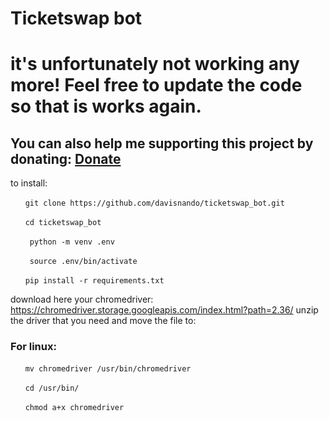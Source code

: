 # Ticketswap bot

# it's unfortunately not working any more! Feel free to update the code so that is works again.
## You can also help me supporting this project by donating: [Donate](https://www.paypal.com/donate/?hosted_button_id=HJBC6K8CFNVHU)

to install:

&nbsp;&nbsp;&nbsp;&nbsp;&nbsp;&nbsp;` git clone https://github.com/davisnando/ticketswap_bot.git `

&nbsp;&nbsp;&nbsp;&nbsp;&nbsp;&nbsp;` cd ticketswap_bot `

&nbsp;&nbsp;&nbsp;&nbsp;&nbsp;&nbsp;` python -m venv .env`

&nbsp;&nbsp;&nbsp;&nbsp;&nbsp;&nbsp;` source .env/bin/activate`

&nbsp;&nbsp;&nbsp;&nbsp;&nbsp;&nbsp;` pip install -r requirements.txt `


download here your chromedriver: https://chromedriver.storage.googleapis.com/index.html?path=2.36/
unzip the driver that you need and move the file to:

### For linux:

 &nbsp;&nbsp;&nbsp;&nbsp;&nbsp;&nbsp;`mv chromedriver /usr/bin/chromedriver` 

 &nbsp;&nbsp;&nbsp;&nbsp;&nbsp;&nbsp;`cd /usr/bin/`
 
 &nbsp;&nbsp;&nbsp;&nbsp;&nbsp;&nbsp;`chmod a+x chromedriver`

### For Mac:

 &nbsp;&nbsp;&nbsp;&nbsp;&nbsp;&nbsp;`mv chromedriver /usr/local/bin/chromedriver` 
 
 
### For windows:
&nbsp;&nbsp;&nbsp;&nbsp;&nbsp;&nbsp; move the chromedriver.exe file to: `<PYTHON FOLDER>/scripts`


## For the headless script (Linux only I think):
 &nbsp;&nbsp;&nbsp;&nbsp;&nbsp;&nbsp; `sudo apt install xvfb`
 
 &nbsp;&nbsp;&nbsp;&nbsp;&nbsp;&nbsp; `pip install pyvirtualdisplay`

